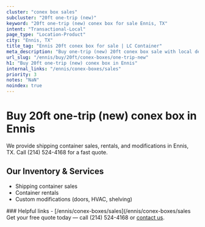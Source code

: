 ```yaml
---
cluster: "conex box sales"
subcluster: "20ft one-trip (new)"
keyword: "20ft one-trip (new) conex box for sale Ennis, TX"
intent: "Transactional-Local"
page_type: "Location-Product"
city: "Ennis, TX"
title_tag: "Ennis 20ft conex box for sale | LC Container"
meta_description: "Buy one-trip (new) 20ft conex box sale with local delivery in Ennis, TX. LC Container — local Since 2003. Request a fast quote today."
url_slug: "/ennis/buy/20ft/conex-boxes/one-trip-new"
h1: "Buy 20ft one-trip (new) conex box in Ennis"
internal_links: "/ennis/conex-boxes/sales"
priority: 3
notes: "NaN"
noindex: true
---
```


# Buy 20ft one-trip (new) conex box in Ennis

We provide shipping container sales, rentals, and modifications in Ennis, TX. Call (214) 524-4168 for a fast quote.

## Our Inventory & Services
- Shipping container sales
- Container rentals
- Custom modifications (doors, HVAC, shelving)

<div data-section="internal-links">
### Helpful links
- [/ennis/conex-boxes/sales](/ennis/conex-boxes/sales
</div>

<div data-section="cta">
Get your free quote today — call (214) 524-4168 or <a href="/contact">contact us</a>.
</div>

<script type="application/ld+json">{"@context":"https://schema.org","@type":"FAQPage","mainEntity":[{"@type":"Question","name":"How much does delivery cost in Ennis, TX?","acceptedAnswer":{"@type":"Answer","text":"Delivery costs vary by distance and container size. Most deliveries in Ennis, TX range from $150-$300. Call (214) 524-4168 for an exact quote based on your specific location."}},{"@type":"Question","name":"Do you offer financing or payment plans?","acceptedAnswer":{"@type":"Answer","text":"We accept major credit cards, checks, and can discuss commercial terms for bulk purchases. Call (214) 524-4168 to discuss options."}},{"@type":"Question","name":"Can you customize containers in Ennis, TX?","acceptedAnswer":{"@type":"Answer","text":"Yes — we perform modifications like doors, HVAC, insulation, and shelving. Request a custom quote at (214) 524-4168 or via our contact form."}}]}</script>
